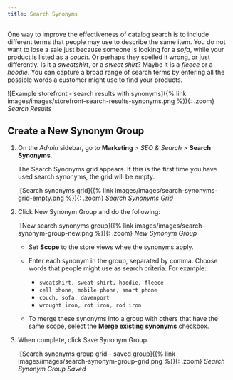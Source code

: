 ```yaml
---
title: Search Synonyms
---
```


One way to improve the effectiveness of catalog search is to include different terms that people may use to describe the same item. You do not want to lose a sale just because someone is looking for a _sofa_, while your product is listed as a _couch_. Or perhaps they spelled it wrong, or just differently. Is it a _sweatshirt_, or a _sweat shirt_? Maybe it is a _fleece_ or a _hoodie_. You can capture a broad range of search terms by entering all the possible words a customer might use to find your products.

![Example storefront - search results with synonyms]({% link images/images/storefront-search-results-synonyms.png %}){: .zoom}
_Search Results_

## Create a New Synonym Group

1. On the _Admin_ sidebar, go to **Marketing** > _SEO & Search_ > **Search Synonyms**.

   The Search Synonyms grid appears. If this is the first time you have used search synonyms, the grid will be empty.

    ![Search synonyms grid]({% link images/images/search-synonyms-grid-empty.png %}){: .zoom}
    _Search Synonyms Grid_

1. Click <span class="btn">New Synonym Group</span> and do the following:

    ![New search synonyms group]({% link images/images/search-synonym-group-new.png %}){: .zoom}
    _New Synonym Group_

    - Set **Scope** to the store views whee the synonyms apply.

    - Enter each synonym in the group, separated by comma. Choose words that people might use as search criteria. For example:

        - `sweatshirt, sweat shirt, hoodie, fleece`
        - `cell phone, mobile phone, smart phone`
        - `couch, sofa, davenport`
        - `wrought iron, rot iron, rod iron`

    - To merge these synonyms into a group with others that have the same scope, select the **Merge existing synonyms** checkbox.

1. When complete, click <span class="btn">Save Synonym Group</span>.

    ![Search synonyms group grid - saved group]({% link images/images/search-synonym-group-grid.png %}){: .zoom}
    _Search Synonym Group Saved_
